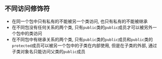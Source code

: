 ## 不同访问修饰符

- 在同一个包中只有私有的不能被另一个类访问, 也只有私有的不能被继承
- 在不同包没有任何关系的两个类, 只有`public`类的`public`成员才可以被另外一个包中的类访问
- 在不同包中有继承关系的两个类, 只有`public`类的`public`成员和`public`类的`protected`成员可以被另一个包中的子类在内部使用, 但是在子类的外部, 通过子类对象名只能访问父类的`public`成员

